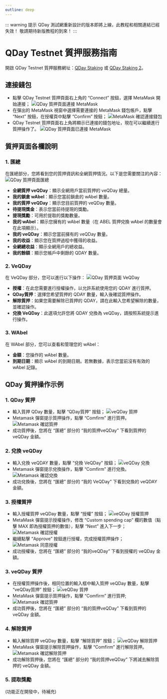 ```yaml
---
outline: deep
---
```


::: warning 提示
QDay 測試網重新設計的版本即將上線，此教程和相關連結已經失效！
敬請期待新版教程的到來！
:::

# QDay Testnet 質押服務指南

開啟 QDay Testnet 質押服務網址：[QDay Staking](https://testnet-defi.qday.info/QDayStaking) 或 [QDay Staking 2](https://testnet-defi.abelqday.io/QDayStaking)。

## 連接錢包

- 點擊 QDay Testnet 質押頁面右上角的 “Connect” 按鈕，選擇 MetaMask 開始連接；
  ![QDay 質押頁面連接 MetaMask](/qday-testnet/abel-faucet/connect-metamask-wallet1.png)<br>
- 在彈出的 MetaMask 視窗中選擇需要連接的 MetaMask 錢包帳戶，點擊 “Next” 按鈕，在授權頁中點擊 “Confirm” 按鈕；
  ![MetaMask 確認連接錢包](/qday-testnet/abel-faucet/connect-metamask-wallet2.png)<br>
- QDay Testnet 質押頁面右上角將顯示已連接的錢包地址，現在可以繼續進行質押操作了。
  ![QDay 質押頁面已連接 MetaMask](/qday-testnet/abel-faucet/connect-metamask-wallet3.png)

## 質押頁面各欄說明

### 1. 匯總

在匯總部分，您將看到您的質押資訊和全網質押情況。以下是您需要關注的內容：
![QDay 質押頁面匯總](/qday-testnet/dapp/qday-staking-summary.png)

- **全網質押 veQDay**：顯示全網用戶當前質押的 veQDay 總量。
- **我的鎖倉 wAbel**：顯示您當前鎖倉的 wAbel 數量。
- **我的質押 veQDay**：顯示您目前質押的 veQDay 數量。
- **待提現獎金**：表示您當前待提現的獎勵。
- **提現獎勵**：可用於提取的獎勵數量。
- **我的 wAbel**：顯示您擁有的 wAbel 數量（在 ABEL 質押兌換 wAbel 的數量會在此項顯示）。
- **我的 veQDay**：顯示您當前擁有的 veQDay 數量。
- **我的收益**：顯示您在質押過程中獲得的收益。
- **全網總收益**：顯示全網用戶的總收益。
- **我的餘額**：顯示您帳戶中剩餘的 QDAY 數量。

### 2. VeQDay

在 VeQDay 部分，您可以進行以下操作：
![QDay 質押頁面 VeQDay](/qday-testnet/dapp/qday-staking-veqday.png)

- **授權**：在此您需要進行授權操作，以允許系統使用您的 QDAY 進行質押。
- **QDay質押**：選擇您希望質押的 QDAY 數量，輸入後確認質押操作。
- **解除質押**：如果您需要解除已質押的 QDAY，請在此輸入您希望解除的數量，並確認操作。
- **兌換 VeQDay**：此選項允許您將 QDAY 兌換為 veQDay，請按照系統提示進行操作。

### 3. WAbel

在 WAbel 部分，您可以查看和管理您的 wAbel：

- **金額**：您操作的 wAbel 數量。
- **到期日期**：顯示 wAbel 的到期日期。若無數據，表示您當前沒有有效的 wAbel 記錄。

## QDay 質押操作示例

### 1. QDay 質押

- 輸入質押 QDay 數量，點擊 “QDay質押” 按鈕；
  ![veQDay 質押](/qday-testnet/dapp/qday-staking-input-qday.png)<br>
- Metamask 彈窗提示質押操作，點擊 “Comfirm” 進行質押。
  ![Metamask 確認質押](/qday-testnet/dapp/metamask-confirm-qday-staking.png)<br>
- 成功質押後，您將在 “匯總” 部分的 “我的質押veQDay” 下看到質押的 veQDay 金額。

### 2. 兌換 veQDay

- 輸入兌換 veQDAY 數量，點擊 “兌換 VeQDay” 按鈕；
  ![veQDay 兌換](/qday-testnet/dapp/qday-staking-exchange-veqday.png)<br>
- Metamask 彈窗提示兌換操作，點擊 “Comfirm” 進行兌換。
  ![Metamask 確認兌換](/qday-testnet/dapp/metamask-confirm-veqday-exchange.png)<br>
- 成功兌換後，您將在 “匯總” 部分的 “我的 VeQDay” 下看到兌換的 veQDAY 金額。

### 3. 授權質押

- 輸入授權質押 veQDay 數量，點擊 “授權” 按鈕；
  ![veQDay 授權質押](/qday-testnet/dapp/qday-staking-input-authorized-veqday.png)<br>
- MetaMask 彈窗提示授權操作，修改 “Custom spending cap” 欄的數值（點擊 MAX 即為授權質押的數值），點擊 “Next” 進入下一步；
  ![Metamask 確認授權](/qday-testnet/dapp/metamask-confirm-authorized-veqday1.png)<br>
- 繼續點擊 “Approve” 按鈕進行授權，完成授權質押操作；
  ![Metamask 同意授權](/qday-testnet/dapp/metamask-confirm-authorized-veqday2.png)<br>
- 成功授權後，您將在 “匯總” 部分的 “我的veQDay” 下看到授權的 veQDay 金額。


### 3. veQDay 質押

- 在授權質押操作後，相同位置的輸入框中輸入質押 veQDay 數量，點擊 “veQDay質押” 按鈕；
  ![veQDay 質押](/qday-testnet/dapp/qday-staking-input-weqday.png)<br>
- MetaMask 彈窗提示質押操作，點擊 “Comfirm” 進行質押;
  ![Metamask 確認質押](/qday-testnet/dapp/metamask-confirm-weqday-staking.png)<br>
- 成功質押後，您將在 “匯總” 部分的 “我的質押veQDay” 下看到質押的 veQDay 金額。

### 4. 解除質押

- 輸入解除質押 veQDay 數量，點擊 “解除質押” 按鈕；
  ![veQDay 解除質押](/qday-testnet/dapp/qday-staking-input-unStaking.png)<br>
- MetaMask 彈窗提示解除質押操作，點擊 “Comfirm” 進行解除質押。
  ![Metamask 確認解除質押](/qday-testnet/dapp/metamask-confirm-unStaking.png)<br>
- 成功解除質押後，您將在 “匯總” 部分的 “我的質押veQDay” 下將減去解除質押的 veQDay 金額。

### 5. 提取獎勵

(功能正在開發中，待補充)